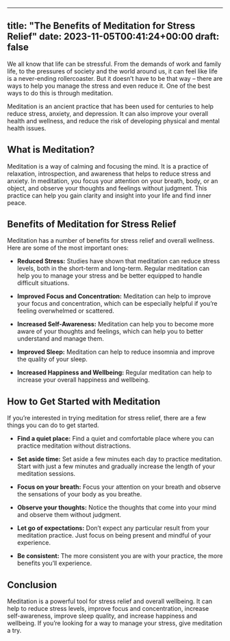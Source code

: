 
---
title: "The Benefits of Meditation for Stress Relief"
date: 2023-11-05T00:41:24+00:00
draft: false
---

We all know that life can be stressful. From the demands of work and family life, to the pressures of society and the world around us, it can feel like life is a never-ending rollercoaster. But it doesn’t have to be that way – there are ways to help you manage the stress and even reduce it. One of the best ways to do this is through meditation.

Meditation is an ancient practice that has been used for centuries to help reduce stress, anxiety, and depression. It can also improve your overall health and wellness, and reduce the risk of developing physical and mental health issues.

## What is Meditation?

Meditation is a way of calming and focusing the mind. It is a practice of relaxation, introspection, and awareness that helps to reduce stress and anxiety. In meditation, you focus your attention on your breath, body, or an object, and observe your thoughts and feelings without judgment. This practice can help you gain clarity and insight into your life and find inner peace.

## Benefits of Meditation for Stress Relief

Meditation has a number of benefits for stress relief and overall wellness. Here are some of the most important ones:

- **Reduced Stress:** Studies have shown that meditation can reduce stress levels, both in the short-term and long-term. Regular meditation can help you to manage your stress and be better equipped to handle difficult situations.

- **Improved Focus and Concentration:** Meditation can help to improve your focus and concentration, which can be especially helpful if you’re feeling overwhelmed or scattered.

- **Increased Self-Awareness:** Meditation can help you to become more aware of your thoughts and feelings, which can help you to better understand and manage them.

- **Improved Sleep:** Meditation can help to reduce insomnia and improve the quality of your sleep.

- **Increased Happiness and Wellbeing:** Regular meditation can help to increase your overall happiness and wellbeing.

## How to Get Started with Meditation

If you’re interested in trying meditation for stress relief, there are a few things you can do to get started. 

- **Find a quiet place:** Find a quiet and comfortable place where you can practice meditation without distractions.

- **Set aside time:** Set aside a few minutes each day to practice meditation. Start with just a few minutes and gradually increase the length of your meditation sessions.

- **Focus on your breath:** Focus your attention on your breath and observe the sensations of your body as you breathe.

- **Observe your thoughts:** Notice the thoughts that come into your mind and observe them without judgment.

- **Let go of expectations:** Don’t expect any particular result from your meditation practice. Just focus on being present and mindful of your experience.

- **Be consistent:** The more consistent you are with your practice, the more benefits you’ll experience.

## Conclusion

Meditation is a powerful tool for stress relief and overall wellbeing. It can help to reduce stress levels, improve focus and concentration, increase self-awareness, improve sleep quality, and increase happiness and wellbeing. If you’re looking for a way to manage your stress, give meditation a try.